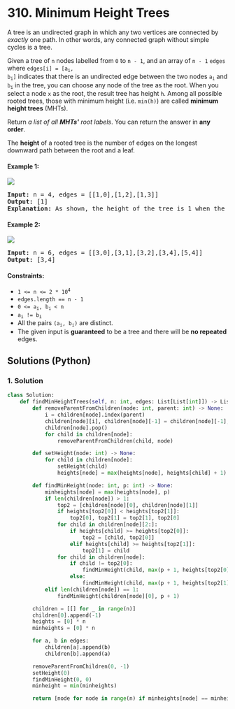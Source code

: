 # 310. Minimum Height Trees
A tree is an undirected graph in which any two vertices are connected by *exactly* one path. In other words, any connected graph without simple cycles is a tree.

Given a tree of `n` nodes labelled from `0` to `n - 1`, and an array of `n - 1` `edges` where <code>edges[i] = [a<sub>i</sub>, b<sub>i</sub>]</code> indicates that there is an undirected edge between the two nodes <code>a<sub>i</sub></code> and <code>b<sub>i</sub></code> in the tree, you can choose any node of the tree as the root. When you select a node `x` as the root, the result tree has height `h`. Among all possible rooted trees, those with minimum height (i.e. `min(h)`)  are called **minimum height trees** (MHTs).

Return *a list of all **MHTs'** root labels*. You can return the answer in **any order**.

The **height** of a rooted tree is the number of edges on the longest downward path between the root and a leaf.

#### Example 1:
![](https://assets.leetcode.com/uploads/2020/09/01/e1.jpg)
<pre>
<strong>Input:</strong> n = 4, edges = [[1,0],[1,2],[1,3]]
<strong>Output:</strong> [1]
<strong>Explanation:</strong> As shown, the height of the tree is 1 when the root is the node with label 1 which is the only MHT.
</pre>

#### Example 2:
![](https://assets.leetcode.com/uploads/2020/09/01/e2.jpg)
<pre>
<strong>Input:</strong> n = 6, edges = [[3,0],[3,1],[3,2],[3,4],[5,4]]
<strong>Output:</strong> [3,4]
</pre>

#### Constraints:
* <code>1 <= n <= 2 * 10<sup>4</sup></code>
* `edges.length == n - 1`
* <code>0 <= a<sub>i</sub>, b<sub>i</sub> < n</code>
* <code>a<sub>i</sub> != b<sub>i</sub></code>
* All the pairs <code>(a<sub>i</sub>, b<sub>i</sub>)</code> are distinct.
* The given input is **guaranteed** to be a tree and there will be **no repeated** edges.

## Solutions (Python)

### 1. Solution
```Python
class Solution:
    def findMinHeightTrees(self, n: int, edges: List[List[int]]) -> List[int]:
        def removeParentFromChildren(node: int, parent: int) -> None:
            i = children[node].index(parent)
            children[node][i], children[node][-1] = children[node][-1], children[node][i]
            children[node].pop()
            for child in children[node]:
                removeParentFromChildren(child, node)

        def setHeight(node: int) -> None:
            for child in children[node]:
                setHeight(child)
                heights[node] = max(heights[node], heights[child] + 1)

        def findMinHeight(node: int, p: int) -> None:
            minheights[node] = max(heights[node], p)
            if len(children[node]) > 1:
                top2 = [children[node][0], children[node][1]]
                if heights[top2[0]] < heights[top2[1]]:
                    top2[0], top2[1] = top2[1], top2[0]
                for child in children[node][2:]:
                    if heights[child] >= heights[top2[0]]:
                        top2 = [child, top2[0]]
                    elif heights[child] >= heights[top2[1]]:
                        top2[1] = child
                for child in children[node]:
                    if child != top2[0]:
                        findMinHeight(child, max(p + 1, heights[top2[0]] + 2))
                    else:
                        findMinHeight(child, max(p + 1, heights[top2[1]] + 2))
            elif len(children[node]) == 1:
                findMinHeight(children[node][0], p + 1)

        children = [[] for _ in range(n)]
        children[0].append(-1)
        heights = [0] * n
        minheights = [0] * n

        for a, b in edges:
            children[a].append(b)
            children[b].append(a)

        removeParentFromChildren(0, -1)
        setHeight(0)
        findMinHeight(0, 0)
        minheight = min(minheights)

        return [node for node in range(n) if minheights[node] == minheight]
```
